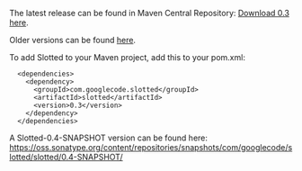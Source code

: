 The latest release can be found in Maven Central Repository: [Download 0.3 here](http://central.maven.org/maven2/com/googlecode/slotted/slotted/0.3/).

Older versions can be found [here](http://repo1.maven.org/maven2/com/googlecode/slotted/slotted/).

To add Slotted to your Maven project, add this to your pom.xml:
```
  <dependencies>
    <dependency>
      <groupId>com.googlecode.slotted</groupId>
      <artifactId>slotted</artifactId>
      <version>0.3</version>
    </dependency>
  </dependencies>
```

A Slotted-0.4-SNAPSHOT version can be found here:
https://oss.sonatype.org/content/repositories/snapshots/com/googlecode/slotted/slotted/0.4-SNAPSHOT/